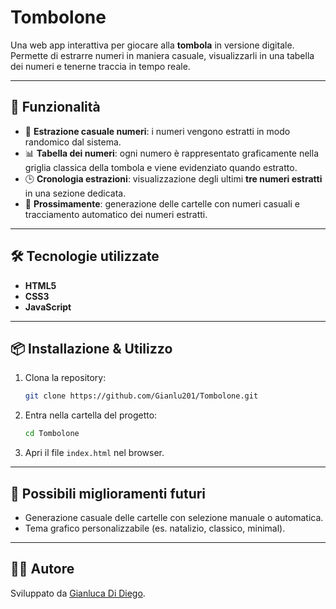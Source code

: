 # Tombolone

Una web app interattiva per giocare alla **tombola** in versione digitale.  
Permette di estrarre numeri in maniera casuale, visualizzarli in una tabella dei numeri e tenerne traccia in tempo reale.

---

## 🚀 Funzionalità

- 🔢 **Estrazione casuale numeri**: i numeri vengono estratti in modo randomico dal sistema.  
- 📊 **Tabella dei numeri**: ogni numero è rappresentato graficamente nella griglia classica della tombola e viene evidenziato quando estratto.  
- 🕒 **Cronologia estrazioni**: visualizzazione degli ultimi **tre numeri estratti** in una sezione dedicata.
- 🔮 **Prossimamente**: generazione delle cartelle con numeri casuali e tracciamento automatico dei numeri estratti.  

---

## 🛠️ Tecnologie utilizzate

- **HTML5**  
- **CSS3**  
- **JavaScript**  

---

## 📦 Installazione & Utilizzo

1. Clona la repository:
   ```bash
   git clone https://github.com/Gianlu201/Tombolone.git
   ```
2. Entra nella cartella del progetto:
   ```bash
   cd Tombolone
   ```
3. Apri il file `index.html` nel browser.

---

## 📌 Possibili miglioramenti futuri

- Generazione casuale delle cartelle con selezione manuale o automatica.   
- Tema grafico personalizzabile (es. natalizio, classico, minimal).  

---

## 👨‍💻 Autore

Sviluppato da [Gianluca Di Diego](https://github.com/Gianlu201).  
